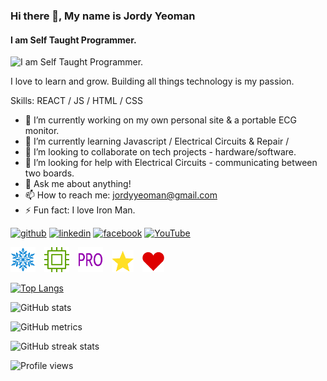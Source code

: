 ### Hi there 👋, My name is Jordy Yeoman

#### I am Self Taught Programmer.

![I am Self Taught Programmer.](https://images.pexels.com/photos/3184454/pexels-photo-3184454.jpeg?auto=compress&cs=tinysrgb&dpr=2&h=650&w=940)

I love to learn and grow. Building all things technology is my passion.

Skills: REACT / JS / HTML / CSS

- 🔭 I’m currently working on my own personal site & a portable ECG monitor.
- 🌱 I’m currently learning Javascript / Electrical Circuits & Repair /
- 👯 I’m looking to collaborate on tech projects - hardware/software.
- 🤔 I’m looking for help with Electrical Circuits - communicating between two boards.
- 💬 Ask me about anything!
- 📫 How to reach me: jordyyeoman@gmail.com
- ⚡ Fun fact: I love Iron Man.

[<img src='https://cdn.jsdelivr.net/npm/simple-icons@3.0.1/icons/github.svg' alt='github' height='40'>](https://github.com/jordyyeoman) [<img src='https://cdn.jsdelivr.net/npm/simple-icons@3.0.1/icons/linkedin.svg' alt='linkedin' height='40'>](https://www.linkedin.com/in/jordy-yeoman-001397193/) [<img src='https://cdn.jsdelivr.net/npm/simple-icons@3.0.1/icons/facebook.svg' alt='facebook' height='40'>](https://www.facebook.com/jordy.yeoman) [<img src='https://cdn.jsdelivr.net/npm/simple-icons@3.0.1/icons/youtube.svg' alt='YouTube' height='40'>](https://www.youtube.com/channel/UCLQNIbJTpwBJfVbjB7bNZCw)

<a href='https://archiveprogram.github.com/'><img src='https://raw.githubusercontent.com/acervenky/animated-github-badges/master/assets/acbadge.gif' width='40' height='40'></a> <a href='https://docs.github.com/en/developers'><img src='https://raw.githubusercontent.com/acervenky/animated-github-badges/master/assets/devbadge.gif' width='40' height='40'></a> <a href='https://github.com/pricing'><img src='https://raw.githubusercontent.com/acervenky/animated-github-badges/master/assets/pro.gif' width='40' height='40'></a> <a href='https://stars.github.com/'><img src='https://raw.githubusercontent.com/acervenky/animated-github-badges/master/assets/starbadge.gif' width='35' height='35'></a> <a href='https://docs.github.com/en/github/supporting-the-open-source-community-with-github-sponsors'><img src='https://raw.githubusercontent.com/acervenky/animated-github-badges/master/assets/sponsorbadge.gif' width='35' height='35'></a>

[![Top Langs](https://github-readme-stats.vercel.app/api/top-langs/?username=jordyyeoman)](https://github.com/anuraghazra/github-readme-stats)

![GitHub stats](https://github-readme-stats.vercel.app/api?username=jordyyeoman&show_icons=true)

![GitHub metrics](https://metrics.lecoq.io/jordyyeoman)

![GitHub streak stats](https://github-readme-streak-stats.herokuapp.com/?user=jordyyeoman)

![Profile views](https://gpvc.arturio.dev/jordyyeoman)
